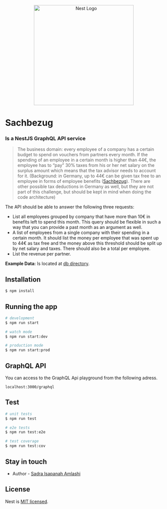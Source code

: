 <p align="center">
  <a href="http://nestjs.com/" target="blank"><img src="https://nestjs.com/img/logo_text.svg" width="320" alt="Nest Logo" /></a>
</p>

# Sachbezug

### Is a NestJS GraphQL API service

> The business domain: every employee of a company has a certain budget to spend on vouchers from partners every month. If the spending of an employee in a certain month is higher than 44€, the employee has to “pay” 30% taxes from his or her net salary on the surplus amount which means that the tax advisor needs to account for it. (Background: in Germany, up to 44€ can be given tax free to an employee in forms of employee benefits ([Sachbezug](https://en.wikipedia.org/wiki/Employee_benefits)). There are other possible tax deductions in Germany as well, but they are not part of this challenge, but should be kept in mind when doing the code architecture)

The API should be able to answer the following three requests:

 - List all employees grouped by company that have more than 10€ in benefits left to spend this month. This query should be flexible in such a way that you can provide a past month as an argument as well.
 - A list of employees from a single company with their spending in a certain month. It should list the money per employee that was spent up to 44€ as tax free and the money above this threshold should be split up by net salary and taxes. There should also be a total per employee.
 - List the revenue per partner.

**Example Data:** Is located at [db directory](https://github.com/sadra/Sachbezug/tree/master/src/db).


## Installation

```bash
$ npm install
```

## Running the app

```bash
# development
$ npm run start

# watch mode
$ npm run start:dev

# production mode
$ npm run start:prod
```

## GraphQL API

You can access to the GraphQL Api playground from the following adress.

```
localhost:3000/graphql
```

## Test

```bash
# unit tests
$ npm run test

# e2e tests
$ npm run test:e2e

# test coverage
$ npm run test:cov
```

## Stay in touch

- Author - [Sadra Isapanah Amlashi](https://sadra.me)

## License

Nest is [MIT licensed](LICENSE).
